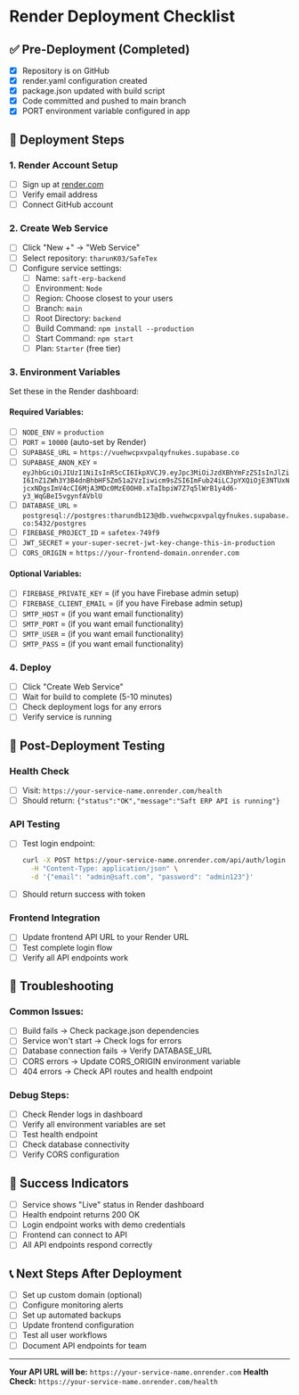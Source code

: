 # Render Deployment Checklist

## ✅ Pre-Deployment (Completed)
- [x] Repository is on GitHub
- [x] render.yaml configuration created
- [x] package.json updated with build script
- [x] Code committed and pushed to main branch
- [x] PORT environment variable configured in app

## 🚀 Deployment Steps

### 1. Render Account Setup
- [ ] Sign up at [render.com](https://render.com)
- [ ] Verify email address
- [ ] Connect GitHub account

### 2. Create Web Service
- [ ] Click "New +" → "Web Service"
- [ ] Select repository: `tharunK03/SafeTex`
- [ ] Configure service settings:
  - [ ] Name: `saft-erp-backend`
  - [ ] Environment: `Node`
  - [ ] Region: Choose closest to your users
  - [ ] Branch: `main`
  - [ ] Root Directory: `backend`
  - [ ] Build Command: `npm install --production`
  - [ ] Start Command: `npm start`
  - [ ] Plan: `Starter` (free tier)

### 3. Environment Variables
Set these in the Render dashboard:

#### Required Variables:
- [ ] `NODE_ENV` = `production`
- [ ] `PORT` = `10000` (auto-set by Render)
- [ ] `SUPABASE_URL` = `https://vuehwcpxvpalqyfnukes.supabase.co`
- [ ] `SUPABASE_ANON_KEY` = `eyJhbGciOiJIUzI1NiIsInR5cCI6IkpXVCJ9.eyJpc3MiOiJzdXBhYmFzZSIsInJlZiI6InZ1ZWh3Y3B4dnBhbHF5Zm51a2VzIiwicm9sZSI6ImFub24iLCJpYXQiOjE3NTUxNjcxNDgsImV4cCI6MjA3MDc0MzE0OH0.xTaIbpiW7Z7q5lWrB1y4d6-y3_WqGBeI5vgynfAVblU`
- [ ] `DATABASE_URL` = `postgresql://postgres:tharundb123@db.vuehwcpxvpalqyfnukes.supabase.co:5432/postgres`
- [ ] `FIREBASE_PROJECT_ID` = `safetex-749f9`
- [ ] `JWT_SECRET` = `your-super-secret-jwt-key-change-this-in-production`
- [ ] `CORS_ORIGIN` = `https://your-frontend-domain.onrender.com`

#### Optional Variables:
- [ ] `FIREBASE_PRIVATE_KEY` = (if you have Firebase admin setup)
- [ ] `FIREBASE_CLIENT_EMAIL` = (if you have Firebase admin setup)
- [ ] `SMTP_HOST` = (if you want email functionality)
- [ ] `SMTP_PORT` = (if you want email functionality)
- [ ] `SMTP_USER` = (if you want email functionality)
- [ ] `SMTP_PASS` = (if you want email functionality)

### 4. Deploy
- [ ] Click "Create Web Service"
- [ ] Wait for build to complete (5-10 minutes)
- [ ] Check deployment logs for any errors
- [ ] Verify service is running

## 🧪 Post-Deployment Testing

### Health Check
- [ ] Visit: `https://your-service-name.onrender.com/health`
- [ ] Should return: `{"status":"OK","message":"Saft ERP API is running"}`

### API Testing
- [ ] Test login endpoint:
  ```bash
  curl -X POST https://your-service-name.onrender.com/api/auth/login \
    -H "Content-Type: application/json" \
    -d '{"email": "admin@saft.com", "password": "admin123"}'
  ```
- [ ] Should return success with token

### Frontend Integration
- [ ] Update frontend API URL to your Render URL
- [ ] Test complete login flow
- [ ] Verify all API endpoints work

## 🔧 Troubleshooting

### Common Issues:
- [ ] Build fails → Check package.json dependencies
- [ ] Service won't start → Check logs for errors
- [ ] Database connection fails → Verify DATABASE_URL
- [ ] CORS errors → Update CORS_ORIGIN environment variable
- [ ] 404 errors → Check API routes and health endpoint

### Debug Steps:
- [ ] Check Render logs in dashboard
- [ ] Verify all environment variables are set
- [ ] Test health endpoint
- [ ] Check database connectivity
- [ ] Verify CORS configuration

## 🎉 Success Indicators
- [ ] Service shows "Live" status in Render dashboard
- [ ] Health endpoint returns 200 OK
- [ ] Login endpoint works with demo credentials
- [ ] Frontend can connect to API
- [ ] All API endpoints respond correctly

## 📞 Next Steps After Deployment
- [ ] Set up custom domain (optional)
- [ ] Configure monitoring alerts
- [ ] Set up automated backups
- [ ] Update frontend configuration
- [ ] Test all user workflows
- [ ] Document API endpoints for team

---

**Your API URL will be:** `https://your-service-name.onrender.com`
**Health Check:** `https://your-service-name.onrender.com/health`
